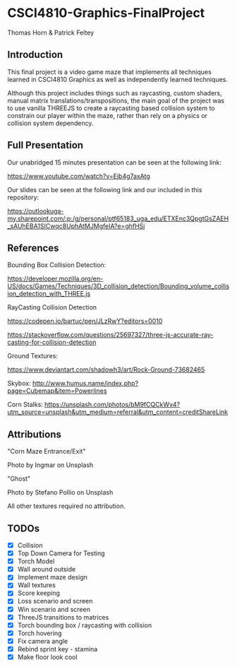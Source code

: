# CSCI4810-Graphics-FinalProject

Thomas Horn & Patrick Feltey

## Introduction

This final project is a video game maze that implements all techniques learned in CSCI4810 Graphics as well as independently learned techniques.

Although this project includes things such as raycasting, custom shaders, manual matrix translations/transpositions, the main goal of the project was to use
vanilla THREEJS to create a raycasting based collision system to constrain our player within the maze, rather than rely on a physics or collision system dependency.  

## Full Presentation

Our unabridged 15 minutes presentation can be seen at the following link:

https://www.youtube.com/watch?v=Ejb4g7axAtg

Our slides can be seen at the following link and our included in this repository:

https://outlookuga-my.sharepoint.com/:p:/g/personal/ptf65183_uga_edu/ETXEnc3QpgtGsZAEH_sAUhEBA1SICwqc8UphAtMJMgfeIA?e=ghfHSj


## References

Bounding Box Collision Detection:

https://developer.mozilla.org/en-US/docs/Games/Techniques/3D_collision_detection/Bounding_volume_collision_detection_with_THREE.js

RayCasting Collision Detection

https://codepen.io/bartuc/pen/JLzRwY?editors=0010
 
https://stackoverflow.com/questions/25697327/three-js-accurate-ray-casting-for-collision-detection

Ground Textures:

https://www.deviantart.com/shadowh3/art/Rock-Ground-73682465

Skybox:
http://www.humus.name/index.php?page=Cubemap&item=Powerlines

Corn Stalks:
https://unsplash.com/photos/bM9fCQCkWv4?utm_source=unsplash&utm_medium=referral&utm_content=creditShareLink

## Attributions

"Corn Maze Entrance/Exit"

Photo by Ingmar on Unsplash

"Ghost"

Photo by Stefano Pollio on Unsplash

All other textures required no attribution.

## TODOs

- [x] Collision
- [x] Top Down Camera for Testing
- [x] Torch Model
- [x] Wall around outside
- [x] Implement maze design
- [x] Wall textures
- [x] Score keeping
- [X] Loss scenario and screen
- [X] Win scenario and screen
- [x] ThreeJS transitions to matrices
- [X] Torch bounding box / raycasting with collision
- [X] Torch hovering
- [X] Fix camera angle
- [X] Rebind sprint key - stamina
- [x] Make floor look cool
